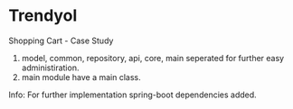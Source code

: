 # Trendyol
Shopping Cart - Case Study

1. model, common, repository, api, core, main seperated for further easy administiration.
2. main module have a main class.

Info: For further implementation spring-boot dependencies added.
